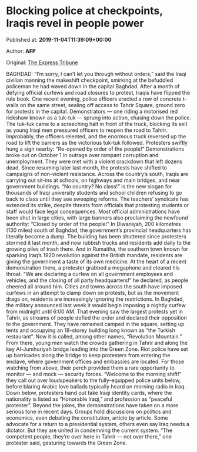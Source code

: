 
# Blocking police at checkpoints, Iraqis revel in people power

Published at: **2019-11-04T11:39:09+00:00**

Author: **AFP**

Original: [The Express Tribune](https://tribune.com.pk/story/2093136/3-blocking-police-checkpoints-iraqis-revel-people-power/)

BAGHDAD: “I’m sorry, I can’t let you through without orders,” said the Iraqi civilian manning the makeshift checkpoint, smirking at the befuddled policeman he had waved down in the capital Baghdad.
After a month of defying official curfews and road closures to protest, Iraqis have flipped the rule book.
One recent evening, police officers erected a row of concrete t-walls on the same street, sealing off access to Tahrir Square, ground zero for protests in the capital.
Demonstrators — one riding a motorised red rickshaw known as a tuk-tuk — sprung into action, chasing down the police.
The tuk-tuk came to a screeching halt in front of the truck, blocking its exit as young Iraqi men pressured officers to reopen the road to Tahrir.
Improbably, the officers relented, and the enormous truck reversed up the road to lift the barriers as the victorious tuk-tuk followed.
Protesters swiftly hung a sign nearby: “Re-opened by order of the people!”
Demonstrations broke out on October 1 in outrage over rampant corruption and unemployment. They were met with a violent crackdown that left dozens dead.
Since resuming later last month, the protests have shifted to campaigns of non-violent resistance.
Across the country’s south, Iraqis are carrying out sit-ins at schools, on highways and main bridges, and near government buildings.
“No country? No class!” is the new slogan for thousands of Iraqi university students and school children refusing to go back to class until they see sweeping reforms.
The teachers’ syndicate has extended its strike, despite threats from officials that protesting students or staff would face legal consequences.
Most official administrations have been shut in large cities, with large banners also proclaiming the newfound authority: “Closed by order of the people!”
In Diwaniyah, 200 kilometres (130 miles) south of Baghdad, the government’s provincial headquarters has literally become a dump.
The building has been shuttered since protesters stormed it last month, and now rubbish trucks and residents add daily to the growing piles of trash there.
And in Rumaitha, the southern town known for sparking Iraq’s 1920 revolution against the British mandate, residents are giving the government a taste of its own medicine.
At the heart of a recent demonstration there, a protester grabbed a megaphone and cleared his throat.
“We are declaring a curfew on all government employees and vehicles, and the closing of all party headquarters!” he declared, as people cheered all around him.
Cities and towns across the south have imposed curfews in an attempt to clamp down on protests, but as the movement drags on, residents are increasingly ignoring the restrictions.
In Baghdad, the military announced last week it would begin imposing a nightly curfew from midnight until 6:00 AM.
That evening saw the largest protests yet in Tahrir, as streams of people defied the order and declared their opposition to the government.
They have remained camped in the square, setting up tents and occupying an 18-storey building long known as “the Turkish restaurant”. Now it is called, among other names, “Revolution Mountain.”
From there, young men watch the crowds gathering in Tahrir and along the key Al-Jumhuriyah bridge leading into the Green Zone.
Riot police have set up barricades along the bridge to keep protesters from entering the enclave, where government offices and embassies are located.
For those watching from above, their perch provided them a rare opportunity to monitor — and mock — security forces.
“Welcome to the morning shift!” they call out over loudspeakers to the fully-equipped police units below, before blaring Arabic love ballads typically heard on morning radio in Iraq.
Down below, protesters hand out fake Iraqi identity cards, where the nationality is listed as “Honorable Iraqi,” and profession as “peaceful protester”.
Beyond the jokes, the demonstrations have taken on a more serious tone in recent days. Groups hold discussions on politics and economics, even debating the constitution, article by article.
Some advocate for a return to a presidential system, others even say Iraq needs a dictator.
But they are united in condemning the current system.
“The competent people, they’re over here in Tahrir — not over there,” one protester said, gesturing towards the Green Zone.
